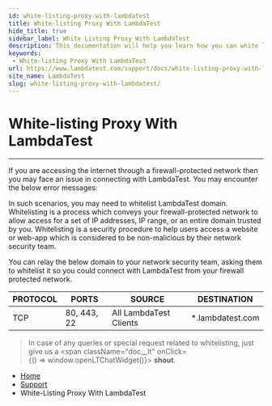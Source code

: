 ```yaml
---
id: white-listing-proxy-with-lambdatest
title: White-listing Proxy With LambdaTest
hide_title: true
sidebar_label: White Listing Proxy With LambdaTest
description: This documentation will help you learn how you can white list LambdaTest domain if you are accessing the internet through a firewall-protected network.
keywords:
 - White-listing Proxy With LambdaTest
url: https://www.lambdatest.com/support/docs/white-listing-proxy-with-lambdatest/
site_name: LambdaTest
slug: white-listing-proxy-with-lambdatest/
---
```


<script type="application/ld+json"
      dangerouslySetInnerHTML={{ __html: JSON.stringify({
       "@context": "https://schema.org",
        "@type": "BreadcrumbList",
        "itemListElement": [{
          "@type": "ListItem",
          "position": 1,
          "name": "Home",
          "item": "https://www.lambdatest.com"
        },{
          "@type": "ListItem",
          "position": 2,
          "name": "Support",
          "item": "https://www.lambdatest.com/support/docs/"
        },{
          "@type": "ListItem",
          "position": 3,
          "name": "White-listing Proxy With LambdaTest",
          "item": "https://www.lambdatest.com/support/docs/white-listing-proxy-with-lambdatest/"
        }]
      })
    }}
></script>

# White-listing Proxy With LambdaTest
* * *

If you are accessing the internet through a firewall-protected network then you may face an issue in connecting with LambdaTest. You may encounter the below error messages:

In such scenarios, you may need to whitelist LambdaTest domain. Whitelisting is a process which conveys your firewall-protected network to allow access for a set of IP addresses, IP range, or an entire domain trusted by you. Whitelisting is a security procedure to help users access a website or web-app which is considered to be non-malicious by their network security team.

You can relay the below domain to your network security team, asking them to whitelist it so you could connect with LambdaTest from your firewall protected network.

| PROTOCOL | PORTS       | SOURCE                 | DESTINATION      |
|----------|-------------|------------------------|------------------|
| TCP      | 80, 443, 22 | All LambdaTest Clients | *.lambdatest.com |

>In case of any queries or special request related to whitelisting, just give us a <span className="doc__lt" onClick={() => window.openLTChatWidget()}> **shout**</span>.

<nav aria-label="breadcrumbs">
  <ul className="breadcrumbs">
    <li className="breadcrumbs__item">
      <a className="breadcrumbs__link" target="_self" href="https://www.lambdatest.com">
        Home
      </a>
    </li>
    <li className="breadcrumbs__item">
      <a className="breadcrumbs__link" target="_self" href="https://www.lambdatest.com/support/docs/">
        Support
      </a>
    </li>
    <li className="breadcrumbs__item breadcrumbs__item--active">
      <span className="breadcrumbs__link">
       White-Listing Proxy With LambdaTest
      </span>
    </li>
  </ul>
</nav>